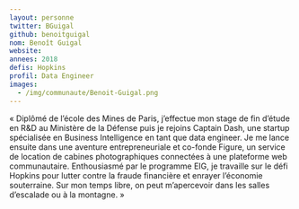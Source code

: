 ```yaml
---
layout: personne
twitter: BGuigal
github: benoitguigal
nom: Benoît Guigal
website:
annees: 2018
defis: Hopkins
profil: Data Engineer
images:
  - /img/communaute/Benoit-Guigal.png
---
```


« Diplômé de l’école des Mines de Paris, j’effectue mon stage de fin
d’étude en R&D au Ministère de la Défense puis je rejoins Captain
Dash, une startup spécialisée en Business Intelligence en tant que
data engineer. Je me lance ensuite dans une aventure entrepreneuriale
et co-fonde Figure, un service de location de cabines photographiques
connectées à une plateforme web communautaire. Enthousiasmé par le
programme EIG, je travaille sur le défi Hopkins pour lutter contre la
fraude financière et enrayer l’économie souterraine. Sur mon temps
libre, on peut m’apercevoir dans les salles d’escalade ou à la
montagne. »
